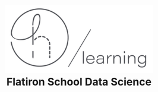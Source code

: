 <h1 align="center">
  <br>
  <a href="https://www.linkedin.com/in/taylor-robert-b9883865/"><img src="IMAGES/halemade_github.png" alt="halemade/learns" width="400"></a>
  <br>
 Flatiron School Data Science
  <br>
</h1>